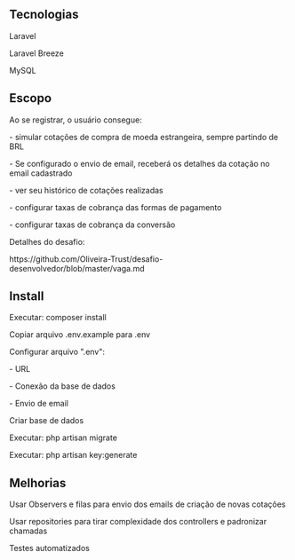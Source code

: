 ## Tecnologias
<p>Laravel</p>
<p>Laravel Breeze</p> 
<p>MySQL</p>

## Escopo
<p>Ao se registrar, o usuário consegue:</p>
<p>- simular cotações de compra de moeda estrangeira, sempre partindo de BRL</p>
<p>- Se configurado o envio de email, receberá os detalhes da cotação no email cadastrado</p>
<p>- ver seu histórico de cotações realizadas</p>
<p>- configurar taxas de cobrança das formas de pagamento</p>
<p>- configurar taxas de cobrança da conversão</p>

<p>Detalhes do desafio:</p>
<p>https://github.com/Oliveira-Trust/desafio-desenvolvedor/blob/master/vaga.md</p>

## Install
<p>Executar: composer install</p>
<p>Copiar arquivo .env.example para .env</p>
<p>Configurar arquivo ".env":</p>
<p>	- URL </p>
<p>	- Conexão da base de dados</p>
<p>	- Envio de email</p>
<p>Criar base de dados</p>
<p>Executar: php artisan migrate</p>
<p>Executar: php artisan key:generate</p>

## Melhorias
<p>Usar Observers e filas para envio dos emails de criação de novas cotações</p>
<p>Usar repositories para tirar complexidade dos controllers e padronizar chamadas</p>
<p>Testes automatizados</p>
